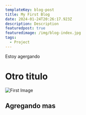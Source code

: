 ```yaml
---
templateKey: blog-post
title: My First Blog
date: 2024-01-24T20:26:17.923Z
description: Description
featuredpost: true
featuredimage: /img/blog-index.jpg
tags:
  - Project
---
```

E﻿stoy agergando 

# O﻿tro titulo

![First Image](/img/blog-index.jpg "Title")

## A﻿gregando mas